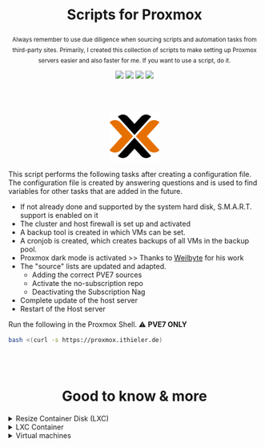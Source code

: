<h1 align="center" id="heading">Scripts for Proxmox</h1>

<p align="center"><sub> Always remember to use due diligence when sourcing scripts and automation tasks from third-party sites. Primarily, I created this collection of scripts to make setting up Proxmox servers easier and also faster for me. If you want to use a script, do it. </sub></p>

<p align="center">
  <a href="https://github.com/iThieler/Proxmox/blob/master/LICENSE"><img src="https://img.shields.io/badge/license-MIT-blue" ></a>
  <a href="https://github.com/iThieler/iThieler/discussions"><img src="https://img.shields.io/badge/%F0%9F%92%AC-Discussions-orange" /></a>
  <a href="https://github.com/iThieler/Proxmox/blob/master/CHANGELOG.md"><img src="https://img.shields.io/badge/🔶-Changelog-blue" /></a>
  <a href="https://ko-fi.com/U7U3FUTLF"><img src="https://img.shields.io/badge/%E2%98%95-Buy%20me%20a%20coffee-red" /></a>
</p><br><br>

<p align="center"><img src="https://github.com/home-assistant/brands/blob/master/core_integrations/proxmoxve/icon.png?raw=true" height="100"/></p>

This script performs the following tasks after creating a configuration file. The configuration file is created by answering questions and is used to find variables for other tasks that are added in the future.
- If not already done and supported by the system hard disk, S.M.A.R.T. support is enabled on it
- The cluster and host firewall is set up and activated
- A backup tool is created in which VMs can be set.
- A cronjob is created, which creates backups of all VMs in the backup pool.
- Proxmox dark mode is activated >> Thanks to [Weilbyte](https://github.com/Weilbyte/PVEDiscordDark) for his work
- The "source" lists are updated and adapted.
  - Adding the correct PVE7 sources
  - Activate the no-subscription repo
  - Deactivating the Subscription Nag
- Complete update of the host server
- Restart of the Host server
 
Run the following in the Proxmox Shell. ⚠️ **PVE7 ONLY**

```bash
bash <(curl -s https://proxmox.ithieler.de)
```

<br><br><h1 align="center" id="heading"> Good to know & more </h1>

<details>
<summary markdown="span"> Resize Container Disk (LXC) </summary>
 
<h1 align="center" id="heading"> Resize Container Disk (LXC) </h1>

You will need access to your Proxmox node via SSH or directly. This applies to the standard Proxmox setup using LVM. In this example, the hard disk of the VMID 100 is reduced from 16GB to 8GB. On your Proxmox node, do the following:

List containers
```bash
pct list
```


Stop the container you want to resize
```bash
pct stop 100
```


Find out it's path on the node
```bash
lvdisplay | grep "LV Path\|LV Size"
```


Run a file system check
```bash
e2fsck -fy /dev/pve/vm-100-disk-0
```


Resize the file system
```bash
resize2fs /dev/pve/vm-100-disk-0 8G
```


Resize the local volume
```bash
lvreduce -L 8G /dev/pve/vm-100-disk-0
```


Edit the container's conf file
```bash
nano /etc/pve/lxc/100.conf
```


Update the following line accordingly
```bash
FROM:
rootfs: local-lvm:vm-100-disk-0,size=16G
TO:
rootfs: local-lvm:vm-100-disk-0,size=8G
```


Start the container
```bash
pct start 100
```


Enter and check the resize container disk
```bash
pct enter 100
df -h
```
____________________________________________________________________________________________ 
</details>

<details>
<summary markdown="span"> LXC Container </summary>
<h1 id="heading"> </h1>
<details>
<summary markdown="span"> LXC 1 </summary>
 
<p align="center"><img src="" height="100"/></p>

<h1 align="center" id="heading"> LXC 1 </h1>

```bash
bash <(curl -s https://raw.githubusercontent.com/iThieler/Proxmox/main/lxc/*.sh) install
```
____________________________________________________________________________________________ 
</details>

<details>
<summary markdown="span"> LXC 2 </summary>
 
<p align="center"><img src="" height="100"/></p>

<h1 align="center" id="heading"> LXC 2 </h1>

```bash
bash <(curl -s https://raw.githubusercontent.com/iThieler/Proxmox/main/lxc/*.sh) install
```
____________________________________________________________________________________________ 
</details>

<details>
<summary markdown="span"> LXC 3 </summary>
 
<p align="center"><img src="" height="100"/></p>

<h1 align="center" id="heading"> LXC 3 </h1>

```bash
bash <(curl -s https://raw.githubusercontent.com/iThieler/Proxmox/main/lxc/*.sh) install
```
____________________________________________________________________________________________ 
</details><h1 id="heading"> </h1></details>

<details>
<summary markdown="span"> Virtual machines </summary>
<h1 id="heading"> </h1>
<details>
<summary markdown="span"> VM 1 </summary>
 
<p align="center"><img src="" height="100"/></p>

<h1 align="center" id="heading"> VM 1 </h1>

```bash
bash <(curl -s https://raw.githubusercontent.com/iThieler/Proxmox/main/vm/*.sh) install
```
____________________________________________________________________________________________ 
</details>

<details>
<summary markdown="span"> VM 2 </summary>
 
<p align="center"><img src="" height="100"/></p>

<h1 align="center" id="heading"> VM 2 </h1>

```bash
bash <(curl -s https://raw.githubusercontent.com/iThieler/Proxmox/main/vm/*.sh) install
```
____________________________________________________________________________________________ 
</details>

<details>
<summary markdown="span"> VM 3 </summary>
 
<p align="center"><img src="" height="100"/></p>

<h1 align="center" id="heading"> VM 3 </h1>

```bash
bash <(curl -s https://raw.githubusercontent.com/iThieler/Proxmox/main/vm/*.sh) install
```
____________________________________________________________________________________________ 
</details><h1 id="heading"> </h1></details>
